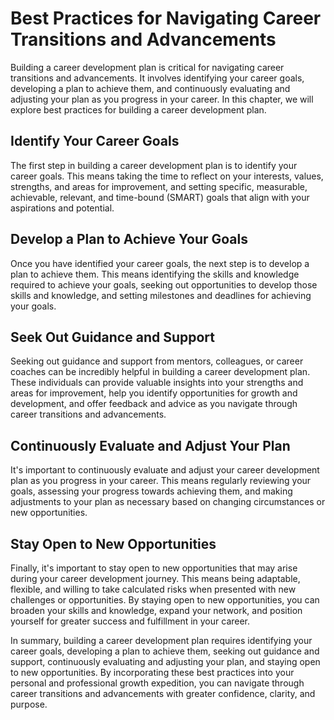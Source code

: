 Best Practices for Navigating Career Transitions and Advancements
==============================================================================================================

Building a career development plan is critical for navigating career transitions and advancements. It involves identifying your career goals, developing a plan to achieve them, and continuously evaluating and adjusting your plan as you progress in your career. In this chapter, we will explore best practices for building a career development plan.

Identify Your Career Goals
--------------------------

The first step in building a career development plan is to identify your career goals. This means taking the time to reflect on your interests, values, strengths, and areas for improvement, and setting specific, measurable, achievable, relevant, and time-bound (SMART) goals that align with your aspirations and potential.

Develop a Plan to Achieve Your Goals
------------------------------------

Once you have identified your career goals, the next step is to develop a plan to achieve them. This means identifying the skills and knowledge required to achieve your goals, seeking out opportunities to develop those skills and knowledge, and setting milestones and deadlines for achieving your goals.

Seek Out Guidance and Support
-----------------------------

Seeking out guidance and support from mentors, colleagues, or career coaches can be incredibly helpful in building a career development plan. These individuals can provide valuable insights into your strengths and areas for improvement, help you identify opportunities for growth and development, and offer feedback and advice as you navigate through career transitions and advancements.

Continuously Evaluate and Adjust Your Plan
------------------------------------------

It's important to continuously evaluate and adjust your career development plan as you progress in your career. This means regularly reviewing your goals, assessing your progress towards achieving them, and making adjustments to your plan as necessary based on changing circumstances or new opportunities.

Stay Open to New Opportunities
------------------------------

Finally, it's important to stay open to new opportunities that may arise during your career development journey. This means being adaptable, flexible, and willing to take calculated risks when presented with new challenges or opportunities. By staying open to new opportunities, you can broaden your skills and knowledge, expand your network, and position yourself for greater success and fulfillment in your career.

In summary, building a career development plan requires identifying your career goals, developing a plan to achieve them, seeking out guidance and support, continuously evaluating and adjusting your plan, and staying open to new opportunities. By incorporating these best practices into your personal and professional growth expedition, you can navigate through career transitions and advancements with greater confidence, clarity, and purpose.
